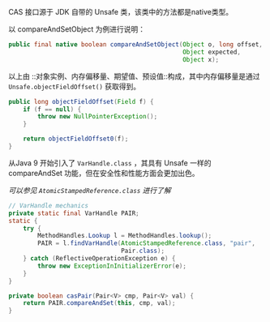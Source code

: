 CAS 接口源于 JDK 自带的 Unsafe 类，该类中的方法都是native类型。

以 compareAndSetObject 为例进行说明：

```java
public final native boolean compareAndSetObject(Object o, long offset,
                                                Object expected,
                                                Object x);

```

以上由 ::对象实例、内存偏移量、期望值、预设值::构成，其中内存偏移量是通过`Unsafe.objectFieldOffset()`  获取得到。

```java
public long objectFieldOffset(Field f) {
    if (f == null) {
        throw new NullPointerException();
    }

    return objectFieldOffset0(f);
}
```

从Java 9 开始引入了 `VarHandle.class` ，其具有 Unsafe 一样的 compareAndSet 功能，但在安全性和性能方面会更加出色。

_可以参见 `AtomicStampedReference.class` 进行了解_

```java
// VarHandle mechanics
private static final VarHandle PAIR;
static {
    try {
        MethodHandles.Lookup l = MethodHandles.lookup();
        PAIR = l.findVarHandle(AtomicStampedReference.class, "pair",
                               Pair.class);
    } catch (ReflectiveOperationException e) {
        throw new ExceptionInInitializerError(e);
    }
}

private boolean casPair(Pair<V> cmp, Pair<V> val) {
    return PAIR.compareAndSet(this, cmp, val);
}

```
